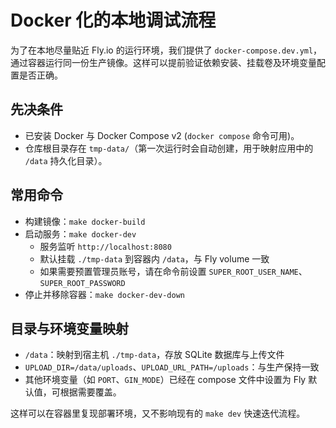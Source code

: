 # Docker 化的本地调试流程

为了在本地尽量贴近 Fly.io 的运行环境，我们提供了 `docker-compose.dev.yml`，通过容器运行同一份生产镜像。这样可以提前验证依赖安装、挂载卷及环境变量配置是否正确。

## 先决条件
- 已安装 Docker 与 Docker Compose v2 (`docker compose` 命令可用)。
- 仓库根目录存在 `tmp-data/`（第一次运行时会自动创建，用于映射应用中的 `/data` 持久化目录）。

## 常用命令
- 构建镜像：`make docker-build`
- 启动服务：`make docker-dev`
  - 服务监听 `http://localhost:8080`
  - 默认挂载 `./tmp-data` 到容器内 `/data`，与 Fly volume 一致
  - 如果需要预置管理员账号，请在命令前设置 `SUPER_ROOT_USER_NAME`、`SUPER_ROOT_PASSWORD`
- 停止并移除容器：`make docker-dev-down`

## 目录与环境变量映射
- `/data`：映射到宿主机 `./tmp-data`，存放 SQLite 数据库与上传文件
- `UPLOAD_DIR=/data/uploads`、`UPLOAD_URL_PATH=/uploads`：与生产保持一致
- 其他环境变量（如 `PORT`、`GIN_MODE`）已经在 compose 文件中设置为 Fly 默认值，可根据需要覆盖。

这样可以在容器里复现部署环境，又不影响现有的 `make dev` 快速迭代流程。
